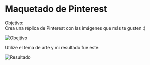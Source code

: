 # Maquetado de Pinterest

Objetivo:  
Crea una réplica de Pinterest con las imágenes que más te gusten :)

![Obejtivo](http://i64.tinypic.com/k3nfww.png)

Utilize el tema de arte y mi resultado fue este:

![Resultado](http://i67.tinypic.com/2nsh0y.png)
